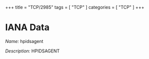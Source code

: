 +++
title = "TCP/2985"
tags = [ "TCP" ]
categories = [ "TCP" ]
+++

# IANA Data

_Name:_ hpidsagent

_Description:_ HPIDSAGENT

